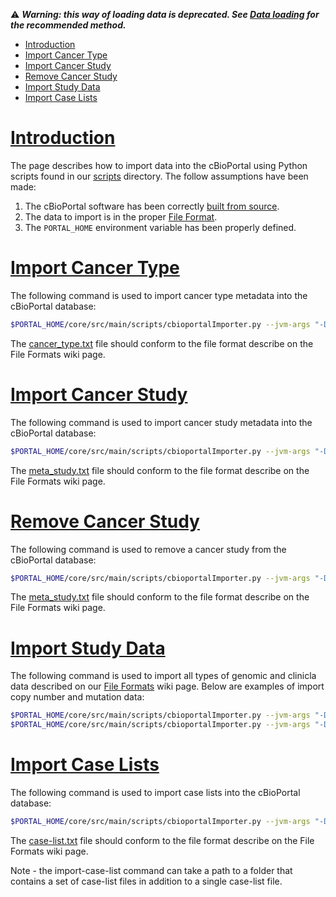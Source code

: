 :warning: **_Warning: this way of loading data is deprecated. See [Data loading](Data-Loading.md) for the recommended method._**

-   [Introduction](#introduction)
-   [Import Cancer Type](#import-cancer-type)
-   [Import Cancer Study](#import-cancer-study)
-   [Remove Cancer Study](#remove-cancer-study)
-   [Import Study Data](#import-study-data)
-   [Import Case Lists](#import-case-lists)

# [Introduction](introduction)

The page describes how to import data into the cBioPortal using Python scripts found in our [scripts](https://github.com/cBioPortal/cbioportal/tree/stable/core/src/main/scripts) directory. The follow assumptions have been made:

1. The cBioPortal software has been correctly [built from source](Build-from-Source.md).
2. The data to import is in the proper [File Format](File-Formats.md).
3. The `PORTAL_HOME` environment variable has been properly defined.

# [Import Cancer Type](import-cancer-type)

The following command is used to import cancer type metadata into the cBioPortal database:

```bash
$PORTAL_HOME/core/src/main/scripts/cbioportalImporter.py --jvm-args "-Dspring.profiles.active=dbcp -cp $PORTAL_HOME/core/target/core-1.0-SNAPSHOT.jar" --command import-cancer-type --meta-filename /path-to-cancer-type-file/cancer_type.txt
```

The [cancer_type.txt](File-Formats.md#cancer-study) file should conform to the file format describe on the File Formats wiki page.

# [Import Cancer Study](import-cancer-study)

The following command is used to import cancer study metadata into the cBioPortal database:

```bash
$PORTAL_HOME/core/src/main/scripts/cbioportalImporter.py --jvm-args "-Dspring.profiles.active=dbcp -cp $PORTAL_HOME/core/target/core-1.0-SNAPSHOT.jar" --command import-study --meta-filename /path-to-meta_study-file/meta_study.txt
```

The [meta_study.txt](File-Formats.md#cancer-study) file should conform to the file format describe on the File Formats wiki page.

# [Remove Cancer Study](remove-cancer-study)

The following command is used to remove a cancer study from the cBioPortal database:

```bash
$PORTAL_HOME/core/src/main/scripts/cbioportalImporter.py --jvm-args "-Dspring.profiles.active=dbcp -cp $PORTAL_HOME/core/target/core-1.0-SNAPSHOT.jar" --command remove-study --meta-filename /path-to-meta_study-file/meta_study.txt
```

The [meta_study.txt](File-Formats.md#cancer-study) file should conform to the file format describe on the File Formats wiki page.

# [Import Study Data](import-study-data)

The following command is used to import all types of genomic and clinicla data described on our [File Formats](File-Formats.md) wiki page. Below are examples of import copy number and mutation data:

```bash
$PORTAL_HOME/core/src/main/scripts/cbioportalImporter.py --jvm-args "-Dspring.profiles.active=dbcp -cp $PORTAL_HOME/core/target/core-1.0-SNAPSHOT.jar" --command import-study-data --meta-filename /path-to-meta_CNA.txt/meta_CNA.txt --data-filename /path-to-data_CNA.txt/data_CNA.txt
$PORTAL_HOME/core/src/main/scripts/cbioportalImporter.py --jvm-args "-Dspring.profiles.active=dbcp -cp $PORTAL_HOME/core/target/core-1.0-SNAPSHOT.jar" --command import-study-data --meta-filename /path-to-meta_mutations_extended.txt/meta_mutations_extended.txt --data-filename /path-to-data_mutations_extended.txt/data_mutations_extended.txt
```

# [Import Case Lists](import-case-lists)

The following command is used to import case lists into the cBioPortal database:

```bash
$PORTAL_HOME/core/src/main/scripts/cbioportalImporter.py --jvm-args "-Dspring.profiles.active=dbcp -cp $PORTAL_HOME/core/target/core-1.0-SNAPSHOT.jar" --command import-case-list --meta-filename /path-to-case-list/case-list.txt
```

The [case-list.txt](File-Formats.md#case-lists) file should conform to the file format describe on the File Formats wiki page.

Note - the import-case-list command can take a path to a folder that contains a set of case-list files in addition to a single case-list file.

